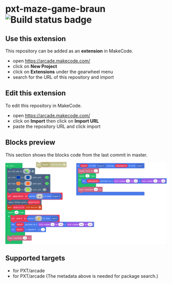 # pxt-maze-game-braun ![Build status badge](https://github.com/howardcoria18/pxt-maze-game-braun/workflows/MakeCode/badge.svg)



## Use this extension

This repository can be added as an **extension** in MakeCode.

* open https://arcade.makecode.com/
* click on **New Project**
* click on **Extensions** under the gearwheel menu
* search for the URL of this repository and import

## Edit this extension

To edit this repository in MakeCode.

* open https://arcade.makecode.com/
* click on **Import** then click on **Import URL**
* paste the repository URL and click import

## Blocks preview

This section shows the blocks code from the last commit in master.

![A rendered view of the blocks](https://github.com/howardcoria18/pxt-maze-game-braun/raw/master/.makecode/blocks.png)

## Supported targets

* for PXT/arcade
* for PXT/arcade
(The metadata above is needed for package search.)

